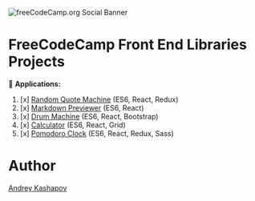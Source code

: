 ![freeCodeCamp.org Social Banner](https://s3.amazonaws.com/freecodecamp/wide-social-banner.png)

# FreeCodeCamp Front End Libraries Projects

📌 **Applications:**

1. [x] [Random Quote Machine](https://kashapov.github.io/freeCodeCamp/random-quote-machine/) (ES6, React, Redux)
2. [x] [Markdown Previewer](https://kashapov.github.io/freeCodeCamp/markdown-previewer/) (ES6, React)
3. [x] [Drum Machine](https://kashapov.github.io/freeCodeCamp/drum-machine/) (ES6, React, Bootstrap)
4. [x] [Calculator](https://kashapov.github.io/freeCodeCamp/calculator/) (ES6, React, Grid)
5. [x] [Pomodoro Clock](https://kashapov.github.io/freeCodeCamp/pomodoro-clock/) (ES6, React, Redux, Sass)

# Author
[Andrey Kashapov](https://www.linkedin.com/in/andrey-kashapov/)